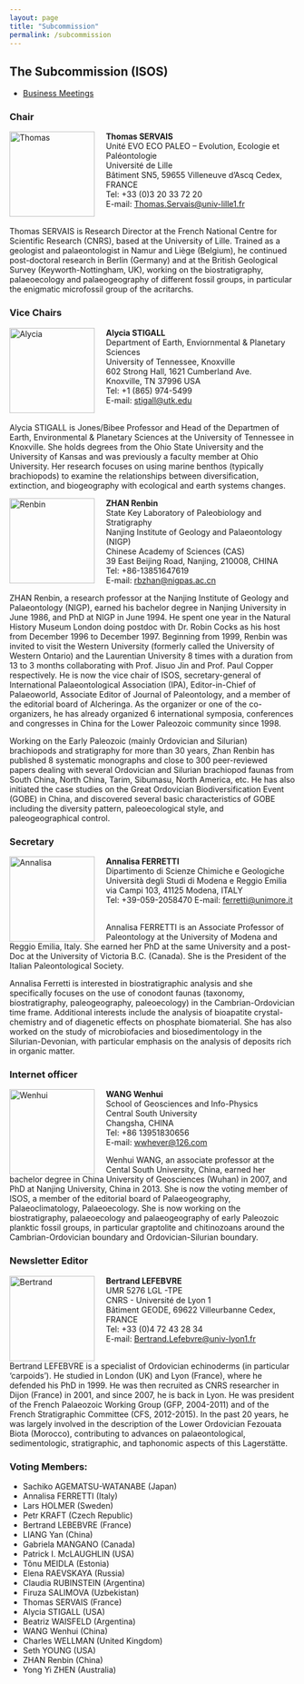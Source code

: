 ```yaml
---
layout: page
title: "Subcommission"
permalink: /subcommission
---
```

## The Subcommission (ISOS)

* [Business Meetings](meetings)

### Chair

<img src="images/Servais16-150x225.jpg" alt="Thomas" style="float:left; margin-right: 20px; width:150px;" />

**Thomas SERVAIS**  
Unité EVO ECO PALEO – Evolution, Ecologie et Paléontologie  
Université de Lille   
Bâtiment SN5,  59655 Villeneuve d’Ascq Cedex, FRANCE  
Tel: +33 (0)3 20 33 72 20  
E-mail: <Thomas.Servais@univ-lille1.fr>  
<br />

Thomas SERVAIS is Research Director at the French National Centre for Scientific Research (CNRS), based at the University of Lille. Trained as a geologist and palaeontologist in Namur and Liège (Belgium), he continued post-doctoral research in Berlin (Germany) and at the British Geological Survey (Keyworth-Nottingham, UK), working on the biostratigraphy, palaeoecology and palaeogeography of different fossil groups, in particular the enigmatic microfossil group of the acritarchs.


### Vice Chairs

<img src="images/Alycia.jpg" alt="Alycia" style="float:left; margin-right: 20px; width:150px;" />

**Alycia STIGALL**  
Department of Earth, Enviornmental & Planetary Sciences  
University of Tennessee, Knoxville  
602 Strong Hall, 1621 Cumberland Ave.  
Knoxville, TN 37996 USA  
Tel: +1 (865) 974-5499  
E-mail: <stigall@utk.edu>  
<br />

Alycia STIGALL is Jones/Bibee Professor and Head of the Departmen of Earth, Environmental & Planetary Sciences at the University of Tennessee in Knoxville. She holds degrees from the Ohio State University and the University of Kansas and was previously a faculty member at Ohio University.  Her research focuses on using marine benthos (typically brachiopods) to examine the relationships between diversification, extinction, and biogeography with ecological and earth systems changes.


<img src="images/person-zhan.gif" alt="Renbin" style="float:left; margin-right: 20px; width:150px;" />

**ZHAN Renbin**  
State Key Laboratory of Paleobiology and Stratigraphy  
Nanjing Institute of Geology and Palaeontology (NIGP)  
Chinese Academy of Sciences (CAS)  
39 East Beijing Road, Nanjing, 210008, CHINA  
Tel: +86-13851647619  
E-mail: <rbzhan@nigpas.ac.cn>
<br />

ZHAN Renbin, a research professor at the Nanjing Institute of Geology and Palaeontology (NIGP), earned his bachelor degree in Nanjing University in June 1986, and PhD at NIGP in June 1994. He spent one year in the Natural History Museum London doing postdoc with Dr. Robin Cocks as his host from December 1996 to December 1997. Beginning from 1999, Renbin was invited to visit the Western University (formerly called the University of Western Ontario) and the Laurentian University 8 times with a duration from 13 to 3 months collaborating with Prof. Jisuo Jin and Prof. Paul Copper respectively. He is now the vice chair of ISOS, secretary-general of International Palaeontological Association (IPA), Editor-in-Chief of Palaeoworld, Associate Editor of Journal of Paleontology, and a member of the editorial board of Alcheringa. As the organizer or one of the co-organizers, he has already organized 6 international symposia, conferences and congresses in China for the Lower Paleozoic community since 1998.

Working on the Early Paleozoic (mainly Ordovician and Silurian) brachiopods and stratigraphy for more than 30 years, Zhan Renbin has published 8 systematic monographs and close to 300 peer-reviewed papers dealing with several Ordovician and Silurian brachiopod faunas from South China, North China, Tarim, Sibumasu, North America, etc. He has also initiated the case studies on the Great Ordovician Biodiversification Event (GOBE) in China, and discovered several basic characteristics of GOBE including the diversity pattern, paleoecological style, and paleogeographical control.


### Secretary

<img src="images/Annalisa-Ferretti.jpg" alt="Annalisa" style="float:left; margin-right: 20px; width:150px;" />

**Annalisa FERRETTI**  
Dipartimento di Scienze Chimiche e Geologiche  
Università degli Studi di Modena e Reggio Emilia   
via Campi 103, 41125 Modena, ITALY     
Tel: +39-059-2058470
E-mail: <ferretti@unimore.it>  
<br />

Annalisa FERRETTI is an Associate Professor of Paleontology at the University of Modena and Reggio Emilia, Italy. She earned her PhD at the same University and a post-Doc at the University of Victoria B.C. (Canada). She is the President of the Italian Paleontological Society.

Annalisa Ferretti is interested in biostratigraphic analysis and she specifically focuses on the use of conodont faunas (taxonomy, biostratigraphy, paleogeography, paleoecology) in the Cambrian-Ordovician time frame. Additional interests include the analysis of bioapatite crystal-chemistry and of diagenetic effects on phosphate biomaterial. She has also worked on the study of microbiofacies and biosedimentology in the Silurian-Devonian, with particular emphasis on the analysis of deposits rich in organic matter.


### Internet officer

<img src="images/Wenhui_Wang.jpg" alt="Wenhui" style="float:left; margin-right: 20px; width:150px;" />

**WANG Wenhui**  
School of Geosciences and Info-Physics   
Central South University   
Changsha, CHINA   
Tel: +86 13951830656  
E-mail: <wwhever@126.com>
<br />

Wenhui WANG, an associate professor at the Cental South University, China, earned her bachelor degree in China University of Geosciences (Wuhan) in 2007, and PhD at Nanjing University, China in 2013. She is now the voting member of ISOS, a member of the editorial board of Palaeogeography, Palaeoclimatology, Palaeoecology. She is now working on the biostratigraphy, palaeoecology and palaeogeography of early Paleozoic planktic fossil groups, in particular graptolite and chitinozoans around the Cambrian-Ordovician boundary and Ordovician-Silurian boundary.


### Newsletter Editor

<img src="images/person-lefebvre.jpg" alt="Bertrand" style="float:left; margin-right: 20px; width:150px;" />

**Bertrand LEFEBVRE**  
UMR 5276 LGL -TPE  
CNRS - Université de Lyon 1  
Bâtiment GEODE, 69622 Villeurbanne Cedex, FRANCE  
Tel: +33 (0)4 72 43 28 34  
E-mail: <Bertrand.Lefebvre@univ-lyon1.fr>  
<br />

Bertrand LEFEBVRE is a specialist of Ordovician echinoderms (in particular ‘carpoids’). He studied in London (UK) and Lyon (France), where he defended his PhD in 1999. He was then recruited as CNRS researcher in Dijon (France) in 2001, and since 2007, he is back in Lyon. He was president of the French Palaeozoic Working Group (GFP, 2004-2011) and of the French Stratigraphic Committee (CFS, 2012-2015). In the past 20 years, he was largely involved in the description of the Lower Ordovician Fezouata Biota (Morocco), contributing to advances on palaeontological, sedimentologic, stratigraphic, and taphonomic aspects of this Lagerstätte.

### Voting Members:

* Sachiko AGEMATSU-WATANABE (Japan)
* Annalisa FERRETTI (Italy)
* Lars HOLMER (Sweden)
* Petr KRAFT (Czech Republic)
* Bertrand LEBEBVRE (France)
* LIANG Yan (China)
* Gabriela MANGANO (Canada)
* Patrick I. McLAUGHLIN (USA)
* Tõnu MEIDLA (Estonia)
* Elena RAEVSKAYA (Russia)
* Claudia RUBINSTEIN (Argentina)
* Firuza SALIMOVA (Uzbekistan)
* Thomas SERVAIS (France)
* Alycia STIGALL (USA)
* Beatriz WAISFELD (Argentina)
* WANG Wenhui (China)
* Charles WELLMAN (United Kingdom)
* Seth YOUNG (USA)
* ZHAN Renbin (China)
* Yong Yi ZHEN (Australia)
